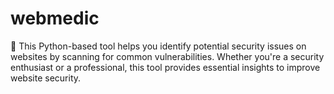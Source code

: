 # webmedic
🚀 This Python-based tool helps you identify potential security issues on websites by scanning for common vulnerabilities. Whether you're a security enthusiast or a professional, this tool provides essential insights to improve website security.
